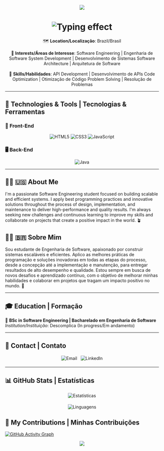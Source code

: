 <p align="center">
  <img src="https://capsule-render.vercel.app/api?type=waving&color=gradient&height=200&width=2000&section=header"/>
</p>

<h1 align="center">
  <img src="https://readme-typing-svg.herokuapp.com?font=Fira+Code&weight=600&size=64&duration=1200&pause=500&color=00FF7F&center=true&vCenter=true&width=1500&height=190&lines=+Wallison+Dias+;💻+Software+Engineering+Student+;+Estudante+de+Engenharia+de+Software+💻&gradient=true&cursor=block" alt="Typing effect" />
</h1> 

<p align="center">
  🗺️ <strong>Location/Localização</strong>: Brazil/Brasil  
  <br><br>
  🌟 <strong>Interests/Áreas de Interesse</strong>:  
  Software Engineering | Engenharia de Software  
  System Development | Desenvolvimento de Sistemas  
  Software Architecture | Arquitetura de Software  
  <br><br>
  🔧 <strong>Skills/Habilidades</strong>:  
  API Development | Desenvolvimento de APIs  
  Code Optimization | Otimização de Código  
  Problem Solving | Resolução de Problemas  
</p>

---

## 🚀 Technologies & Tools | Tecnologias & Ferramentas  

### 🎨 **Front-End**  
<p align="center">
  <img src="https://img.shields.io/badge/HTML5-E34F26?style=for-the-badge&logo=html5&logoColor=white" alt="HTML5"/>  
  <img src="https://img.shields.io/badge/CSS3-1572B6?style=for-the-badge&logo=css3&logoColor=white" alt="CSS3"/>  
  <img src="https://img.shields.io/badge/JavaScript-F7DF1E?style=for-the-badge&logo=javascript&logoColor=black" alt="JavaScript"/>
</p>

### 🖥️ **Back-End**  
<p align="center">
  <img src="https://img.shields.io/badge/Java-007396?style=for-the-badge&logo=java&logoColor=white" alt="Java"/>
</p>

---

## 👨‍💻 🇺🇸 About Me

I'm a passionate Software Engineering student focused on building scalable and efficient systems. I apply best programming practices and innovative solutions throughout the process of design, implementation, and maintenance to deliver high-performance and quality results. I'm always seeking new challenges and continuous learning to improve my skills and collaborate on projects that create a positive impact in the world. 🪴

## 👨‍💻 🇧🇷 Sobre Mim  

Sou estudante de Engenharia de Software, apaixonado por construir sistemas escaláveis e eficientes. Aplico as melhores práticas de programação e soluções inovadoras em todas as etapas do processo, desde a concepção até a implementação e manutenção, para entregar resultados de alto desempenho e qualidade. Estou sempre em busca de novos desafios e aprendizado contínuo, com o objetivo de melhorar minhas habilidades e colaborar em projetos que tragam um impacto positivo no mundo. 🌱
 

---

## 🎓 Education | Formação  

🔹 **BSc in Software Engineering | Bacharelado em Engenharia de Software**  
  *Institution/Instituição*: Descomplica (In progress/Em andamento)  

---

## 📩 Contact | Contato

<div align="center" style="display: flex; justify-content: center; gap: 12px; flex-wrap: wrap; margin: 20px 0;">
  <a href="mailto:wallisonjuniodias@outlook.com" style="text-decoration: none;">
    <img src="https://img.shields.io/badge/Outlook-0078D4?style=for-the-badge&logo=microsoft-outlook&logoColor=white" alt="Email"/>
  </a>
  <a href="https://linkedin.com/in/wallison" target="_blank" style="text-decoration: none;">
    <img src="https://img.shields.io/badge/LinkedIn-0077B5?style=for-the-badge&logo=linkedin&logoColor=white" alt="LinkedIn"/>
  </a>
</div>

---

## 📊 GitHub Stats | Estatísticas  

<div align="center" style="display: flex; justify-content: center; flex-wrap: wrap; gap: 20px; margin: 20px 0;">
  <div style="flex: 0 0 auto; min-width: 400px; max-width: 100%;">
    <img height="180" src="https://github-readme-stats.vercel.app/api?username=WalliCode&show_icons=true&hide_title=true&count_private=true&hide=prs&theme=tokyonight" alt="Estatísticas" style="max-width: 100%; height: auto;"/>
  </div>
  <div style="flex: 0 0 auto; min-width: 300px; max-width: 100%;">
    <img height="180" src="https://github-readme-stats.vercel.app/api/top-langs/?username=WalliCode&layout=compact&theme=tokyonight" alt="Linguagens" style="max-width: 100%; height: auto;"/>
  </div>
</div>

## 🐍 My Contributions | Minhas Contribuições

[![GitHub Activity Graph](https://github-readme-activity-graph.vercel.app/graph?username=WalliCode&theme=github-compact)](https://github.com/WalliCode)

<p align="center">
  <img src="https://capsule-render.vercel.app/api?type=waving&color=gradient&height=200&width=2000&section=footer"/>
</p>
